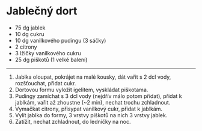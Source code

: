 # Jablečný dort

* 75 dg jablek
* 10 dg cukru
* 10 dg vanilkového pudingu (3 sáčky)
* 2 citrony
* 3 lžičky vanilkového cukru
* 25 dg piškotů (1 velké balení)

---

1. Jablka oloupat, pokrájet na malé kousky, dát vařit s 2 dcl vody, rozšťouchat, přidat cukr.
2. Dortovou formu vyložit igelitem, vyskládat piškotama.
3. Pudingy zamíchat s 3 dcl vody (nejdřív málo potom přidat), přidat k jablkám, vařit až zhoustne (~2 min), nechat trochu zchladnout.
4. Vymačkat citrony, přisypat vanilkový cukr, přidat k jablkám.
5. Vylít jablka do formy, 3 vrstvy piškotů na nich 3 vrstvy jablek.
6. Zatížit, nechat zchladnout, do ledničky na noc.
